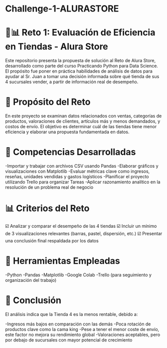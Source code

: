 # Challenge-1-ALURASTORE

# 🧠📊 Reto 1: Evaluación de Eficiencia en Tiendas - Alura Store

Este repositorio presenta la propuesta de solución al Reto de Alura Store, desarrollado como parte del curso Practicando Python para Data Science. El propósito fue poner en práctica habilidades de análisis de datos para ayudar al Sr. Juan a tomar una decisión informada sobre qué tienda de sus 4 sucursales vender, a partir de información real de desempeño.

# 🎯 Propósito del Reto

En este proyecto se examinan datos relacionados con ventas, categorías de productos, valoraciones de clientes, artículos más y menos demandados, y costos de envío. El objetivo es determinar cuál de las tiendas tiene menor eficiencia y elaborar una propuesta fundamentada en datos.

# 🧩 Competencias Desarrolladas

-Importar y trabajar con archivos CSV usando Pandas
-Elaborar gráficos y visualizaciones con Matplotlib
-Evaluar métricas clave como ingresos, reseñas, unidades vendidas y gastos logísticos
-Planificar el proyecto utilizando Trello para organizar Tareas
-Aplicar razonamiento analítico en la resolución de un problema real de negocio

# 📊 Criterios del Reto

☑️ Analizar y comparar el desempeño de las 4 tiendas
☑️ Incluir un mínimo de 3 visualizaciones relevantes (barras, pastel, dispersión, etc.)
☑️ Presentar una conclusión final respaldada por los datos

# 🔧 Herramientas Empleadas

-Python
-Pandas
-Matplotlib
-Google Colab
-Trello (para seguimiento y organización del trabajo)

# 📌 Conclusión

El análisis indica que la Tienda 4 es la menos rentable, debido a:

-Ingresos más bajos en comparación con las demás
-Poca rotación de productos clave como la cama king
-Pese a tener el menor coste de envío, este factor no mejora su rendimiento global
-Valoraciones aceptables, pero por debajo de sucursales con mayor potencial de crecimiento
